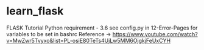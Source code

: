 # learn_flask
FLASK Tutorial
Python requirement - 3.6
see config.py in 12-Error-Pages for variables to be set in bashrc
Reference ->
https://www.youtube.com/watch?v=MwZwr5Tvyxo&list=PL-osiE80TeTs4UjLw5MM6OjgkjFeUxCYH
